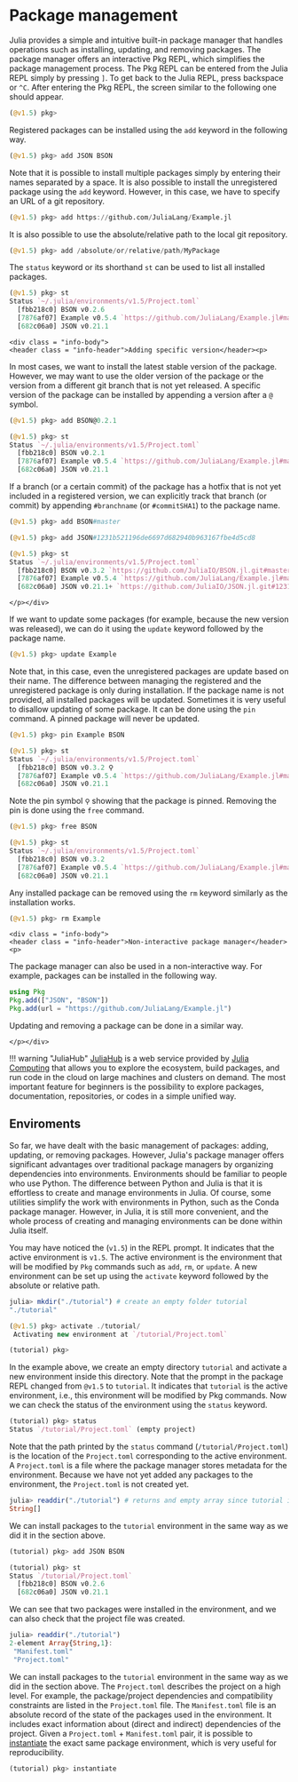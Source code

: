 # Package management

Julia provides a simple and intuitive built-in package manager that handles operations such as installing, updating, and removing packages. The package manager offers an interactive Pkg REPL, which simplifies the package management process. The Pkg REPL can be entered from the Julia REPL simply by pressing `]`. To get back to the Julia REPL, press backspace or `^C`. After entering the Pkg REPL, the screen similar to the following one should appear.

```julia
(@v1.5) pkg>
```

Registered packages can be installed using the `add` keyword in the following way.

```julia
(@v1.5) pkg> add JSON BSON
```

Note that it is possible to install multiple packages simply by entering their names separated by a space. It is also possible to install the unregistered package using the `add` keyword. However, in this case, we have to specify an URL of a git repository.

```julia
(@v1.5) pkg> add https://github.com/JuliaLang/Example.jl
```

It is also possible to use the absolute/relative path to the local git repository.

```julia
(@v1.5) pkg> add /absolute/or/relative/path/MyPackage
```

The `status` keyword or its shorthand `st` can be used to list all installed packages.

```julia
(@v1.5) pkg> st
Status `~/.julia/environments/v1.5/Project.toml`
  [fbb218c0] BSON v0.2.6
  [7876af07] Example v0.5.4 `https://github.com/JuliaLang/Example.jl#master`
  [682c06a0] JSON v0.21.1
```

```@raw html
<div class = "info-body">
<header class = "info-header">Adding specific version</header><p>
```

In most cases, we want to install the latest stable version of the package. However, we may want to use the older version of the package or the version from a different git branch that is not yet released. A specific version of the package can be installed by appending a version after a `@` symbol.

```julia
(@v1.5) pkg> add BSON@0.2.1

(@v1.5) pkg> st
Status `~/.julia/environments/v1.5/Project.toml`
  [fbb218c0] BSON v0.2.1
  [7876af07] Example v0.5.4 `https://github.com/JuliaLang/Example.jl#master`
  [682c06a0] JSON v0.21.1
```

If a branch (or a certain commit) of the package has a hotfix that is not yet included in a registered version, we can explicitly track that branch (or commit) by appending `#branchname` (or `#commitSHA1`) to the package name.

```julia
(@v1.5) pkg> add BSON#master

(@v1.5) pkg> add JSON#1231b521196de6697d682940b963167fbe4d5cd8

(@v1.5) pkg> st
Status `~/.julia/environments/v1.5/Project.toml`
  [fbb218c0] BSON v0.3.2 `https://github.com/JuliaIO/BSON.jl.git#master`
  [7876af07] Example v0.5.4 `https://github.com/JuliaLang/Example.jl#master`
  [682c06a0] JSON v0.21.1+ `https://github.com/JuliaIO/JSON.jl.git#1231b52`
```

```@raw html
</p></div>
```

If we want to update some packages (for example, because the new version was released), we can do it using the `update` keyword followed by the package name.

```julia
(@v1.5) pkg> update Example
```

Note that, in this case, even the unregistered packages are update based on their name. The difference between managing the registered and the unregistered package is only during installation. If the package name is not provided, all installed packages will be updated. Sometimes it is very useful to disallow updating of some package. It can be done using the `pin` command. A pinned package will never be updated.

```julia
(@v1.5) pkg> pin Example BSON

(@v1.5) pkg> st
Status `~/.julia/environments/v1.5/Project.toml`
  [fbb218c0] BSON v0.3.2 ⚲
  [7876af07] Example v0.5.4 `https://github.com/JuliaLang/Example.jl#master` ⚲
  [682c06a0] JSON v0.21.1
```

Note the pin symbol `⚲` showing that the package is pinned. Removing the pin is done using the `free` command.

```julia
(@v1.5) pkg> free BSON

(@v1.5) pkg> st
Status `~/.julia/environments/v1.5/Project.toml`
  [fbb218c0] BSON v0.3.2
  [7876af07] Example v0.5.4 `https://github.com/JuliaLang/Example.jl#master` ⚲
  [682c06a0] JSON v0.21.1
```

Any installed package can be removed using the `rm` keyword similarly as the installation works.

```julia
(@v1.5) pkg> rm Example
```

```@raw html
<div class = "info-body">
<header class = "info-header">Non-interactive package manager</header><p>
```

The package manager can also be used in a non-interactive way. For example, packages can be installed in the following way.

```julia
using Pkg
Pkg.add(["JSON", "BSON"])
Pkg.add(url = "https://github.com/JuliaLang/Example.jl")
```

Updating and removing a package can be done in a similar way.

```@raw html
</p></div>
```

!!! warning "JuliaHub"
    [JuliaHub](https://juliahub.com) is a web service provided by [Julia Computing](https://juliacomputing.com/) that allows you to explore the ecosystem, build packages, and run code in the cloud on large machines and clusters on demand. The most important feature for beginners is the possibility to explore packages, documentation, repositories, or codes in a simple unified way.

## Enviroments

So far, we have dealt with the basic management of packages: adding, updating, or removing packages. However, Julia's package manager offers significant advantages over traditional package managers by organizing dependencies into environments. Environments should be familiar to people who use Python. The difference between Python and Julia is that it is effortless to create and manage environments in Julia. Of course, some utilities simplify the work with environments in Python, such as the Conda package manager. However, in Julia, it is still more convenient, and the whole process of creating and managing environments can be done within Julia itself.

You may have noticed the (`v1.5`) in the REPL prompt. It indicates that the active environment is `v1.5`.  The active environment is the environment that will be modified by `Pkg` commands such as `add`, `rm`, or `update`. A new environment can be set up using the `activate` keyword followed by the absolute or relative path.

```julia
julia> mkdir("./tutorial") # create an empty folder tutorial
"./tutorial"

(@v1.5) pkg> activate ./tutorial/
 Activating new environment at `/tutorial/Project.toml`

(tutorial) pkg>
```

In the example above, we create an empty directory `tutorial` and activate a new environment inside this directory. Note that the prompt in the package REPL changed from `@v1.5` to `tutorial`. It indicates that `tutorial` is the active environment, i.e., this environment will be modified by Pkg commands. Now we can check the status of the environment using the `status` keyword.

```julia
(tutorial) pkg> status
Status `/tutorial/Project.toml` (empty project)
```

Note that the path printed by the `status` command (`/tutorial/Project.toml`) is the location of the `Project.toml` corresponding to the active environment. A `Project.toml` is a file where the package manager stores metadata for the environment. Because we have not yet added any packages to the environment, the `Project.toml` is not created yet.

```julia
julia> readdir("./tutorial") # returns and empty array since tutorial is an empty folder
String[]
```

We can install packages to the `tutorial` environment in the same way as we did it in the section above.

```julia
(tutorial) pkg> add JSON BSON

(tutorial) pkg> st
Status `/tutorial/Project.toml`
  [fbb218c0] BSON v0.2.6
  [682c06a0] JSON v0.21.1
```

We can see that two packages were installed in the environment, and we can also check that the project file was created.

```julia
julia> readdir("./tutorial")
2-element Array{String,1}:
 "Manifest.toml"
 "Project.toml"
```

We can install packages to the `tutorial` environment in the same way as we did in the section above.
The `Project.toml` describes the project on a high level. For example, the package/project dependencies and compatibility constraints are listed in the `Project.toml` file. The `Manifest.toml` file is an absolute record of the state of the packages used in the environment. It includes exact information about (direct and indirect) dependencies of the project. Given a `Project.toml` + `Manifest.toml` pair, it is possible to [instantiate](https://julialang.github.io/Pkg.jl/v1/api/#Pkg.instantiate) the exact same package environment, which is very useful for reproducibility.

```julia
(tutorial) pkg> instantiate
```
